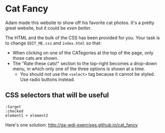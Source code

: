 # Cat Fancy

Adam made this website to show off his favorite cat photos. It's a pretty great website, but it could be *even better*.

The HTML and the bulk of the CSS has been provided for you. Your task is to change `EDIT_ME.css` and `index.html` so that:

- When clicking on one of the CATegories at the top of the page, only those cats are shown.
- The "Rate these cats!" section to the top-right becomes a drop-down menu, in which only one of the three options is shown at a time.
    - You should *not* use the `<select>` tag because it cannot be styled. Use radio buttons instead.

## CSS selectors that will be useful

```
:target
:checked
element1 + element2
```

Here's one solution: http://ga-wdi-exercises.github.io/cat_fancy
